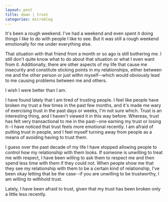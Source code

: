```yaml
---
layout: post
title: down | trust
categories: microblog
---
```


It's been a rough weekend. I've had a weekend and even spent it doing things I like to do with people I like to see. But it was still a rough weekend emotionally for me under everything else. 

That situation with that friend from a month or so ago is still bothering me. I still don't quite know what to do about that situation or what I even want from it. Additionally, there are other aspects of my life that cause me insecurity and constitute sticking points in my relationships, either between me and the other person or just withn myself--which would obviously lead to me causing problems between me and others. 

I wish I were better than I am.

I have found lately that I am tired of trusting people. I feel like people have broken my trust a few times in the past few months, and it's made me wary of exercising trust in the past days or weeks, I'm not sure which. Trust is an interesting thing, and I haven't viewed it in this way before. Whereas, trust has felt very transactional to me in the past--one earning my trust or losing it--I have noticed that trust feels more emotional recently. I am afraid of putting trust in people, and I feel myself turning away from people as a means of avoiding having to trust them. 

I guess over the past decade of my life I have stopped allowing people to control how my relationship with them looks. If someone is unwilling to treat me with respect, I have been willing to ask them to respect me and then spend less time with them if they could not. When people show me that they see my relationship with them to be a certain kind of relationship, I've been okay letting that be the case--if you are unwilling to be trustworthy, I am willing to withhold trust. 

Lately, I have been afraid to trust, given that my trust has been broken only a little less recently. 
